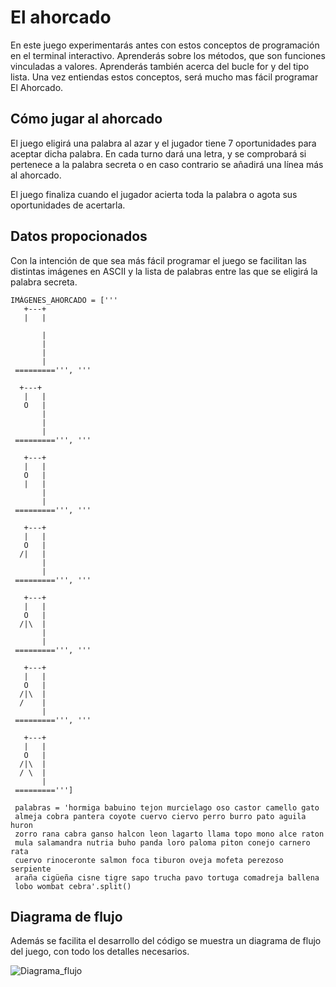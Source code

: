 # El ahorcado

En este juego experimentarás antes con estos conceptos de programación
en el terminal interactivo. Aprenderás sobre los métodos, que son
funciones vinculadas a valores. Aprenderás también acerca del bucle for
y del tipo lista. Una vez entiendas estos conceptos, será mucho mas fácil
programar El Ahorcado.

## Cómo jugar al ahorcado

El juego eligirá una palabra al azar y el jugador tiene 7 oportunidades
para aceptar dicha palabra. En cada turno dará una letra, y se comprobará
si pertenece a la palabra secreta o en caso contrario se añadirá una línea
más al ahorcado.

El juego finaliza cuando el jugador acierta toda la palabra o agota sus
oportunidades de acertarla.

## Datos propocionados

Con la intención de que sea más fácil programar el juego se facilitan
las distintas imágenes en ASCII y la lista de palabras entre las que se
eligirá la palabra secreta.

```
IMÁGENES_AHORCADO = ['''
   +---+
   |   |

       |
       |
       |
       |
 =========''', '''

  +---+
   |   |
   O   |
       |
       |
       |
 =========''', '''

   +---+
   |   |
   O   |
   |   |
       |
       |
 =========''', '''

   +---+
   |   |
   O   |
  /|   |
       |
       |
 =========''', '''

   +---+
   |   |
   O   |
  /|\  |
       |
       |
 =========''', '''

   +---+
   |   |
   O   |
  /|\  |
  /    |
       |
 =========''', '''

   +---+
   |   |
   O   |
  /|\  |
  / \  |
       |
 =========''']

 palabras = 'hormiga babuino tejon murcielago oso castor camello gato
 almeja cobra pantera coyote cuervo ciervo perro burro pato aguila huron
 zorro rana cabra ganso halcon leon lagarto llama topo mono alce raton
 mula salamandra nutria buho panda loro paloma piton conejo carnero rata
 cuervo rinoceronte salmon foca tiburon oveja mofeta perezoso serpiente
 araña cigüeña cisne tigre sapo trucha pavo tortuga comadreja ballena
 lobo wombat cebra'.split()
```

## Diagrama de flujo

Además se facilita el desarrollo del código se muestra un diagrama de flujo
del juego, con todo los detalles necesarios.

![Diagrama_flujo](https://inventwithpython.com/es/8_files/image002.jpg)
